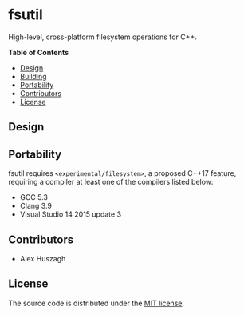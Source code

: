 fsutil
======

High-level, cross-platform filesystem operations for C++.

**Table of Contents**

- [Design](#design)
- [Building](#building)
- [Portability](#portability)
- [Contributors](#contributors)
- [License](#license)

## Design



## Portability

fsutil requires `<experimental/filesystem>`, a proposed C++17 feature, requiring a compiler at least one of the compilers listed below:

- GCC 5.3
- Clang 3.9
- Visual Studio 14 2015 update 3

## Contributors

- Alex Huszagh

## License

The source code is distributed under the [MIT license](LICENSE.md).
